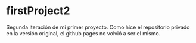 # firstProject2
Segunda iteración de mi primer proyecto. Como hice el repositorio privado en la versión original, el github pages no volvió a ser el mismo.
